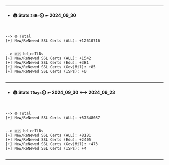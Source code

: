 

---
- #### 🖨️ **Stats** `24Hr`⏲️ ➼ 2024_09_30
```console


--> 🌐 Total
[+] New/ReNewed SSL Certs (ALL): +12610716


--> 🇧🇩 bd_ccTLDs
[+] New/ReNewed SSL Certs (ALL): +1542
[+] New/ReNewed SSL Certs (Edu): +381
[+] New/ReNewed SSL Certs (Gov|Mil): +85
[+] New/ReNewed SSL Certs (ISPs): +0


```

---
- #### 🖨️ **Stats** `7Days`⏲️ ➼ 2024_09_30 <--> 2024_09_23
```console


--> 🌐 Total
[+] New/ReNewed SSL Certs (ALL): +57348087


--> 🇧🇩 bd_ccTLDs
[+] New/ReNewed SSL Certs (ALL): +8181
[+] New/ReNewed SSL Certs (Edu): +2405
[+] New/ReNewed SSL Certs (Gov|Mil): +473
[+] New/ReNewed SSL Certs (ISPs): +4


```

---

